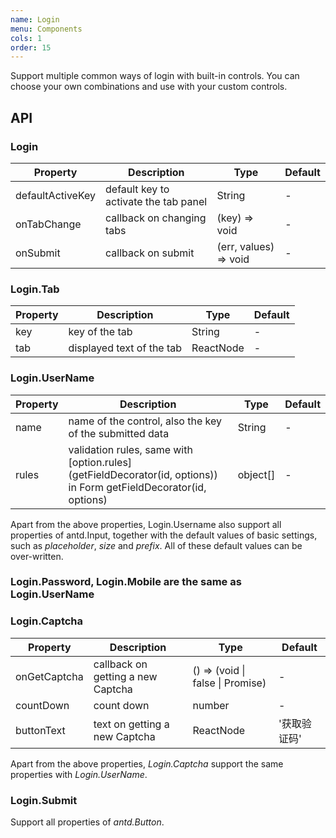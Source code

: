 ```yaml
---
name: Login
menu: Components
cols: 1
order: 15
---
```


Support multiple common ways of login with built-in controls. You can choose your own combinations and use with your custom controls.

## API

### Login

| Property         | Description                           | Type                  | Default |
| ---------------- | ------------------------------------- | --------------------- | ------- |
| defaultActiveKey | default key to activate the tab panel | String                | -       |
| onTabChange      | callback on changing tabs             | (key) => void         | -       |
| onSubmit         | callback on submit                    | (err, values) => void | -       |

### Login.Tab

| Property | Description               | Type      | Default |
| -------- | ------------------------- | --------- | ------- |
| key      | key of the tab            | String    | -       |
| tab      | displayed text of the tab | ReactNode | -       |

### Login.UserName

| Property | Description                                                                                                       | Type     | Default |
| -------- | ----------------------------------------------------------------------------------------------------------------- | -------- | ------- |
| name     | name of the control, also the key of the submitted data                                                           | String   | -       |
| rules    | validation rules, same with [option.rules](getFieldDecorator(id, options)) in Form getFieldDecorator(id, options) | object[] | -       |

Apart from the above properties, Login.Username also support all properties of antd.Input, together with the default values of basic settings, such as _placeholder_, _size_ and _prefix_. All of these default values can be over-written.

### Login.Password, Login.Mobile are the same as Login.UserName

### Login.Captcha

| Property     | Description                       | Type                             | Default      |
| ------------ | --------------------------------- | -------------------------------- | ------------ |
| onGetCaptcha | callback on getting a new Captcha | () => (void \| false \| Promise) | -            |
| countDown    | count down                        | number                           | -            |
| buttonText   | text on getting a new Captcha     | ReactNode                        | '获取验证码' |

Apart from the above properties, _Login.Captcha_ support the same properties with _Login.UserName_.

### Login.Submit

Support all properties of _antd.Button_.
